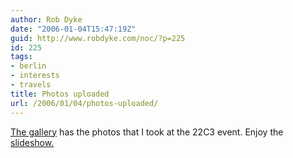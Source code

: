 ```yaml
---
author: Rob Dyke
date: "2006-01-04T15:47:19Z"
guid: http://www.robdyke.com/noc/?p=225
id: 225
tags:
- berlin
- interests
- travels
title: Photos uploaded
url: /2006/01/04/photos-uploaded/
---
```

[The gallery](http://www.robdyke.com/gallery2/main.php?g2_view=core.ShowItem&#38;g2_navId=x84f9118c) has the photos that I took at the 22C3 event. Enjoy the [slideshow.](http://www.robdyke.com/gallery2/main.php?g2_view=slideshow.Slideshow&#38;g2_itemId=10)